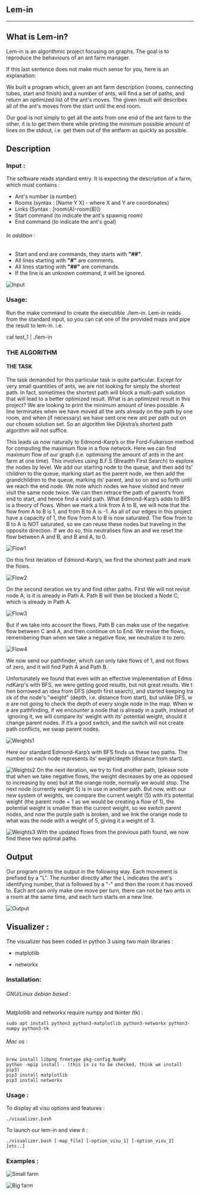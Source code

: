 ## Lem-in
---

## What is Lem-in?

Lem-in is an algorithmic project focusing on graphs. The goal is to reproduce the behaviours of an ant farm manager.

If this last sentence does not make much sense for you, here is an explanation:

We built a program which, given an ant farm description (rooms, connecting tubes, start and finish) and a number of ants, will find a set of paths, and return an optimized list of the ant's moves. The given result will describes all of the ant's moves from the start until the end room.

Our goal is not simply to get all the ants from one end of the ant farm to the other, it is to get them there while printing the minimum possible amount of lines on the stdout, i.e. get them out of the antfarm as quickly as possible.

## Description

### Input :

The software reads standard entry. 
It is expecting the description of a farm, which must contains :
* Ant's number (a number)
* Rooms (syntax : [Name Y X] - where X and Y are coordonates)
* Links (Syntax : [room(A)-room(B)])
* Start command (to indicate the ant's spawnig room)
* End command (to indicate the ant's goal)

###### In addition :

* Start and end are commands, they starts with **"##"**.
* All lines starting with **"#"** are comments.
* All lines starting with **"##"** are commands.
* If the line is an unknown command, it will be ignored.

![Input](./imgs/input_legend.png)


### Usage:

Run the make command to create the executible ./lem-in. Lem-in reads from the standard input, so you can cat one of the provided maps and pipe the result to lem-in. i.e.

cat test_1 | ./lem-in


### THE ALGORITHM


#### THE TASK
The task demanded for this particular task is quite particular. Except for very small quantities of ants, we are not looking for simply the shortest path. In fact, sometimes the shortest path will block a multi-path solution that will lead to a better optimized result. What is an optimized result in this project? We are looking to print the minimum amount of lines possible. A line terminates when we have moved all the ants already on the path by one room, and when (if necessary) we have sent one new ant per path out on our chosen solution set. So an algorithm like Dijkstra’s shortest path algorithm will not suffice.


This leads us now naturally to Edmond-Karp’s or the Ford-Fulkerson method for computing the maximum flow in a flow network. Here we can find maximum flow of our graph (i.e. optimising the amount of ants in the ant farm at one time). This involves using B.F.S (Breadth First Search) to explore the nodes by level. We add our starting node to the queue, and then add its’ children to the queue, marking start as the parent node, we then add the grandchildren to the queue, marking its’ parent, and so on and so forth until we reach the end node. We note which nodes we have visited and never visit the same node twice. We can then retrace the path of parent’s from end to start, and hence find a valid path. What Edmond-Karp’s adds to BFS is a theory of flows. When we mark a link from A to B, we will note that the flow from A to B is 1, and from B to A is -1. As all of our edges in this project have a capacity of 1, the flow from A to B is now saturated. The flow from to B to A is NOT saturated, so we can reuse these nodes but traveling in the opposite direction. If we do so, this neutralises flow an and we reset the flow between A and B, and B and A, to 0.  


![Flow1](./imgs/flo1.png)


On this first iteration of Edmond-Karp’s, we find the shortest path and mark the flows. 





![Flow2](./imgs/flo2.jpg)


On the second iteration we try and find other paths. First We will not revisit node A, is it is already in Path A. Path B will then be blocked a Node C, which is already in Path A. 






![Flow3](./imgs/flow3.png)


But if we take into account the flows, Path B can make use of the negative flow between C and A, and then continue on to End. We revise the flows, remembering than when we take a negative flow, we neutralize it to zero. 





![Flow4](./imgs/flow4.png)


We now send our pathfinder, which can only take flows of 1, and not flows of zero, and it will find Path A and Path B.




Unfortunately we found that even with an effective implementation of EdmondKarp's with BFS, we were getting good results, but not great results. We then borrowed an idea from DFS (depth first search), and started keeping track of the node's "weight" (depth, i.e. distance from start), but unlike DFS, we are not going to check the depth of every single node in the map. When we are pathfinding, if we encounter a node that is already in a path, instead of ignoring it, we will compare its' weight with its’ potential weight, should it change parent nodes. If it’s a good switch, and the switch will not create path conflicts, we swap parent nodes.


![Weights1](./imgs/weights1.png)

Here our standard Edmond-Karp’s with BFS finds us these two paths. The number on each node represents its’ weight/depth (distance from start).



![Weights2](./imgs/weights2.png)
On the next iteration, we try to find another path, (please note that when we take negative flows, the weight decreases by one as opposed to increasing by one) but at the orange node, normally we would stop. The next node (currently weight 5) is in use in another path. But now, with our new system of weights, we compare the current weight (5) with it’s potential weight (the parent node + 1 as we would be creating a flow of 1), the potential weight is smaller than the current weight, so we switch parent nodes, and now the purple path is broken, and we link the orange node to what was the node with a weight of 5, giving it a weight of 3. 



![Weights3](./imgs/weights3.png)
With the updated flows from the previous path found, we now find these two optimal paths.




## Output

Our program prints the output in the following way. Each movement is prefixed by a "L". The number directly after the L indicates the ant's identifying number, that is followed by a "-" and then the room it has moved to. Each ant can only make one move per turn, there can not be two ants in a room at the same time, and each turn starts on a new line. 

![Output](./imgs/output.png)


## Visualizer :

The visualizer has been coded in python 3 using two main libraries : 

* matplotlib

* networkx

### Installation: 

###### GNU/Linux debian based :

Matplotlib and networkx require numpy and tkinter (tk) :

```
sudo apt install python3 python3-matplotlib python3-networkx python3-numpy python3-tk
```

###### Mac os :

```
brew install libpng freetype pkg-config NumPy
python -mpip install . (this is is to be checked, think we install pip3)
pip3 install matplotlib
pip3 install networkx
```

### Usage :

To display all visu options and features :

```
./visualizer.bash
```

To launch our lem-in and view it :

```
./visualizer.bash [-map_file] [-option_visu_1] [-option_visu_2] [etc..]
```

### Examples :

![Small farm](./imgs/little.png)

![Big farm](./imgs/big.png)

